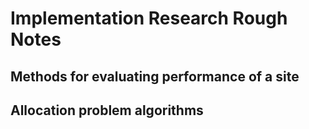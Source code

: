 # Implementation Research Rough Notes

## Methods for evaluating performance of a site

## Allocation problem algorithms


